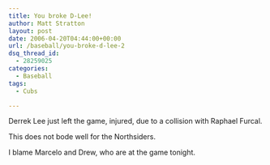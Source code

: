 ```yaml
---
title: You broke D-Lee!
author: Matt Stratton
layout: post
date: 2006-04-20T04:44:00+00:00
url: /baseball/you-broke-d-lee-2
dsq_thread_id:
  - 28259025
categories:
  - Baseball
tags:
  - Cubs

---
```

Derrek Lee just left the game, injured, due to a collision with Raphael Furcal.

This does not bode well for the Northsiders.

I blame Marcelo and Drew, who are at the game tonight.